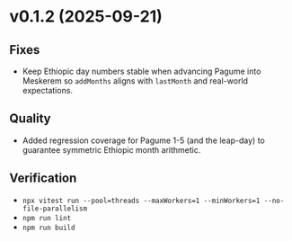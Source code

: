 # v0.1.2 (2025-09-21)

## Fixes
- Keep Ethiopic day numbers stable when advancing Pagume into Meskerem so `addMonths` aligns with `lastMonth` and real-world expectations.

## Quality
- Added regression coverage for Pagume 1-5 (and the leap-day) to guarantee symmetric Ethiopic month arithmetic.

## Verification
- `npx vitest run --pool=threads --maxWorkers=1 --minWorkers=1 --no-file-parallelism`
- `npm run lint`
- `npm run build`
